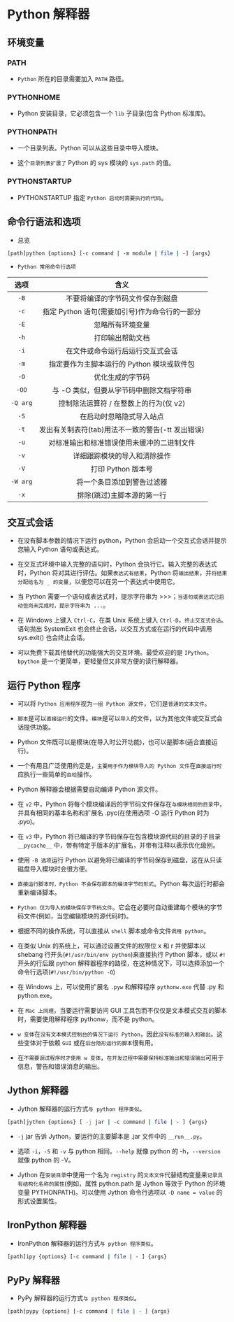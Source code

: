 # Python 解释器

## 环境变量

### PATH

* `Python` 所在的目录需要加入 `PATH` 路径。

### PYTHONHOME

* Python 安装目录，它必须包含一个 `lib` 子目录(包含 Python 标准库)。

### PYTHONPATH

* 一个目录列表。Python 可以从这些目录中导入模块。

* 这个`目录列表扩展了` Python 的 sys 模块的 `sys.path` 的值。

### PYTHONSTARTUP

* PYTHONSTARTUP 指定 `Python 启动时需要执行的代码`。

## 命令行语法和选项

* 总览

```bash
[path]python {options} [-c command | -m module | file | -] {args}
```

* `Python 常用命令行选项`

| 选项 | 含义 |
| :-: | :-: |
| `-B` | 不要将编译的字节码文件保存到磁盘 |
| `-c` | 指定 Python 语句(需要加引号)作为命令行的一部分 |
| `-E` | 忽略所有环境变量 |
| `-h` | 打印输出帮助文档 |
| `-i` | 在文件或命令运行后运行交互式会话 |
| `-m` | 指定要作为主脚本运行的 Python 模块或软件包 |
| `-O` | 优化生成的字节码 |
| `-OO` | 与 -O 类似，但要从字节码中删除文档字符串 |
| `-Q arg` | 控制除法运算符 / 在整数上的行为(仅 v2) |
| `-S` | 在启动时忽略隐式导入站点 |
| `-t` | 发出有关制表符(tab)用法不一致的警告(-tt 发出错误) |
| `-u` | 对标准输出和标准错误使用未缓冲的二进制文件 |
| `-v` | 详细跟踪模块的导入和清除操作 |
| `-V` | 打印 Python 版本号 |
| `-W arg` | 将一个条目添加到警告过滤器 |
| `-x` | 排除(跳过)主脚本源的第一行 |

## 交互式会话

* 在没有脚本参数的情况下运行 python，Python 会启动一个交互式会话并提示您输入 Python 语句或表达式。

* 在交互式环境中输入完整的语句时，Python 会执行它。输入完整的表达式时，Python 将对其进行评估。如果`表达式有结果`，Python 将`输出结果`，并`将结果分配给名为 _ 的变量`，以便您可以在另一个表达式中使用它。

* 当 Python 需要一个语句或表达式时，提示字符串为 >>>；`当语句或表达式已启动但尚未完成时，提示字符串为 ...`。

* 在 Windows 上键入 `Ctrl-C`，在类 Unix 系统上键入 `Ctrl-D`，`终止交互式会话`。语句抛出 SystemExit 也会终止会话，以交互方式或在运行的代码中调用 sys.exit() 也会终止会话。

* 可以免费下载其他替代的功能强大的交互环境。最受欢迎的是 `IPython`。 `bpython` 是一个更简单，更轻量但又非常方便的读行解释器。

## 运行 Python 程序

* 可以将 `Python 应用程序`视为`一组 Python 源文件`，它们是`普通的文本文件`。

* `脚本`是可以`直接运行`的文件。`模块`是可以`导入`的文件，以为其他文件或交互式会话提供功能。

* Python 文件既可以是模块(在导入时公开功能)，也可以是脚本(适合直接运行)。

* 一个有用且广泛使用约定是，`主要用于作为模块导入的 Python 文件`在`直接运行时`应执行一些简单的`自检`操作。

* Python 解释器会根据需要自动编译 Python 源文件。

* 在 `v2` 中，Python 将每个模块编译后的字节码文件保存在`与模块相同的目录`中，并具有相同的基本名称和扩展名 .pyc(在使用选项 -O 运行 Python 时为 .pyo)。

* 在 `v3` 中，Python 将已编译的字节码保存在包含模块源代码的目录的子目录 `__pycache__` 中，带有特定于版本的扩展名，并带有注释以表示优化级别。

* 使用 `-B 选项`运行 Python 以避免将已编译的字节码保存到磁盘，这在从只读磁盘导入模块时会很方便。

* `直接运行脚本时，Python 不会保存脚本的编译字节码形式`。Python 每次运行时都会重新编译脚本。

* `Python 仅为导入的模块保存字节码文件`。它会在必要时自动重建每个模块的字节码文件(例如，当您编辑模块的源代码时)。

* 根据不同的操作系统，可以直接从 `shell` 脚本或命令文件`调用 python`。

* 在类似 Unix 的系统上，可以通过设置文件的权限位 x 和 r 并使脚本以 shebang 行开头(`#!/usr/bin/env python`)来直接执行 Python 脚本，或以 `#!` 开头的行后跟 python 解释器程序的路径，在这种情况下，可以选择添加一个命令行选项(`#!/usr/bin/python -O`)

* 在 Windows 上，可以使用扩展名 `.pyw` 和解释程序 `pythonw.exe` 代替 .py 和 python.exe。

* 在 `Mac 上同理`，当要运行需要访问 GUI 工具包而不仅仅是文本模式交互的脚本时，需要使用解释程序 pythonw，而不是 python。

* `w 变体`在`没有文本模式控制台的情况下运行 Python`，因此`没有标准的输入和输出`。这些变体对于依赖 `GUI` 或在`后台隐形运行的脚本`很有用。

* 在`不需要调试程序时才使用 w 变体`，`在开发过程中需要保持标准输出和错误输出`可用于信息，警告和错误消息的输出。

## Jython 解释器

* Jython 解释器的运行方式`与 python 程序类似`。

```bash
[path]jython {options} [ -j jar | -c command | file | - ] {args}
```

* `-j` jar 告诉 Jython，要运行的主要脚本是 .jar 文件中的 `__run__.py`。

* 选项 `-i`，`-S` 和 `-v` 与 python 相同。`--help` 就像 python 的 -h，`--version` 就像 python 的 -V。

* Jython 在`安装目录`中使用一个名为 `registry` 的`文本文件`代替结构变量来`记录具有结构化名称的属性`(例如，属性 python.path 是 Jython 等效于 Python 的环境变量 PYTHONPATH)。可以使用 Jython 命令行选项以 `-D name = value` 的形式设置属性。

## IronPython 解释器

* IronPython 解释器的运行方式`与 python 程序类似`。

```bash
[path]ipy {options} [-c command | file | - ] {args}
```

## PyPy 解释器

* PyPy 解释器的运行方式`与 python 程序类似`。

```bash
[path]pypy {options} [-c command | file | - ] {args}
```
